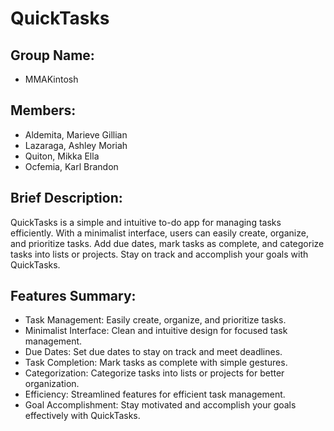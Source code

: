 # QuickTasks

## Group Name: 
- MMAKintosh

## Members:
- Aldemita, Marieve Gillian
- Lazaraga, Ashley Moriah
- Quiton, Mikka Ella
- Ocfemia, Karl Brandon

## Brief Description:

QuickTasks is a simple and intuitive to-do app for managing tasks efficiently. With a minimalist interface, users can easily create, organize, and prioritize tasks. Add due dates, mark tasks as complete, and categorize tasks into lists or projects. Stay on track and accomplish your goals with QuickTasks.


## Features Summary:

- Task Management: Easily create, organize, and prioritize tasks.
- Minimalist Interface: Clean and intuitive design for focused task management.
- Due Dates: Set due dates to stay on track and meet deadlines.
- Task Completion: Mark tasks as complete with simple gestures.
- Categorization: Categorize tasks into lists or projects for better organization.
- Efficiency: Streamlined features for efficient task management.
- Goal Accomplishment: Stay motivated and accomplish your goals effectively with QuickTasks.
